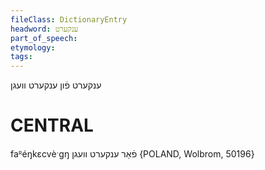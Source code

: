 ```yaml
---
fileClass: DictionaryEntry
headword: ענקערט
part_of_speech: 
etymology: 
tags: 
---
```

ענקערט
פֿון ענקערט וועגן

CENTRAL
========

faᴿéŋkɛcvèˑgŋ פֿאַר ענקערט וועגן {POLAND, Wolbrom, 50196}